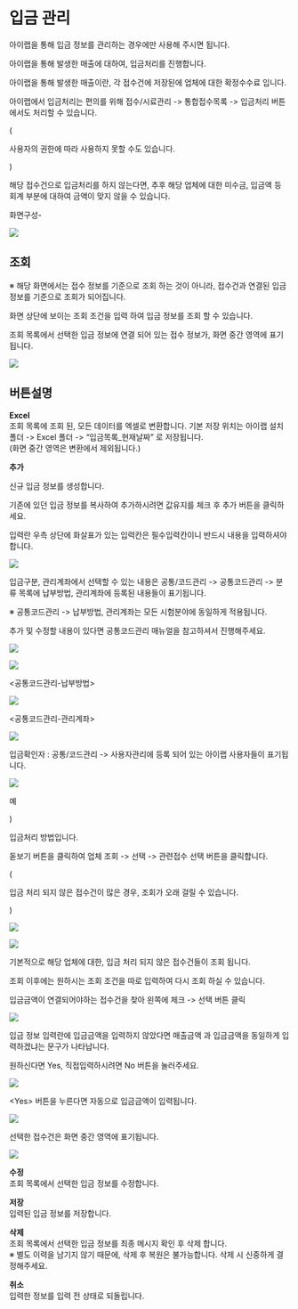 # 입금 관리

아이랩을 통해 입금 정보를 관리하는 경우에만 사용해 주시면 됩니다.

아이랩을 통해 발생한 매출에 대하여, 입금처리를 진행합니다.

아이랩을 통해 발생한 매출이란, 각 접수건에 저장된에 업체에 대한 확정수수료 입니다.

아이랩에서 입금처리는 편의를 위해 접수/시료관리 -&gt; 통합접수목록 -&gt; 입금처리 버튼에서도 처리할 수 있습니다.

\(

사용자의 권한에 따라 사용하지 못할 수도 있습니다.

\)

해당 접수건으로 입금처리를 하지 않는다면, 추후 해당 업체에 대한 미수금, 입금액 등 회계 부분에 대하여 금액이 맞지 않을 수 있습니다.

화면구성-

![](../.gitbook/assets/000.png)

## 조회

※ 해당 화면에서는 접수 정보를 기준으로 조회 하는 것이 아니라, 접수건과 연결된 입금정보를 기준으로 조회가 되어집니다.

화면 상단에 보이는 조회 조건을 입력 하여 입금 정보를 조회 할 수 있습니다.

조회 목록에서 선택한 입금 정보에 연결 되어 있는 접수 정보가, 화면 중간 영역에 표기됩니다.

![](../.gitbook/assets/001.png)

## 버튼설명

**Excel**  
조회 목록에 조회 된, 모든 데이터를 엑셀로 변환합니다. 기본 저장 위치는 아이랩 설치 폴더 -&gt; Excel 폴더 -&gt; “입금목록\_현재날짜” 로 저장됩니다.  
\(화면 중간 영역은 변환에서 제외됩니다.\)

**추가**

신규 입금 정보를 생성합니다.

기존에 있던 입금 정보를 복사하여 추가하시려면 값유지를 체크 후 추가 버튼을 클릭하세요.

입력란 우측 상단에 화살표가 있는 입력칸은 필수입력칸이니 반드시 내용을 입력하셔야합니다.

![](../.gitbook/assets/003%20%285%29.png)

입금구분, 관리계좌에서 선택할 수 있는 내용은 공통/코드관리 -&gt; 공통코드관리 -&gt; 분류 목록에 납부방법, 관리계좌에 등록된 내용들이 표기됩니다.

※ 공통코드관리 -&gt; 납부방법, 관리계좌는 모든 시험분야에 동일하게 적용됩니다.

추가 및 수정할 내용이 있다면 공통코드관리 매뉴얼을 참고하셔서 진행해주세요.

![](../.gitbook/assets/004%20%284%29.png)

![](../.gitbook/assets/005.png)

&lt;공통코드관리-납부방법&gt;

![](../.gitbook/assets/006-_%20%281%29.png)

&lt;공통코드관리-관리계좌&gt;

![](../.gitbook/assets/007-_%20%282%29.png)

입금확인자 : 공통/코드관리 -&gt; 사용자관리에 등록 되어 있는 아이랩 사용자들이 표기됩니다.

![](../.gitbook/assets/008.png)

예

\)

 입금처리 방법입니다.

돋보기 버튼을 클릭하여 업체 조회 -&gt; 선택 -&gt; 관련접수 선택 버튼을 클릭합니다.

\(

입금 처리 되지 않은 접수건이 많은 경우, 조회가 오래 걸릴 수 있습니다.

\)

![](../.gitbook/assets/009%20%282%29.png)

![](../.gitbook/assets/010.png)

기본적으로 해당 업체에 대한, 입금 처리 되지 않은 접수건들이 조회 됩니다.

조회 이후에는 원하시는 조회 조건을 따로 입력하여 다시 조회 하실 수 있습니다.

입금금액이 연결되어야하는 접수건을 찾아 왼쪽에 체크 -&gt; 선택 버튼 클릭

![](../.gitbook/assets/011%20%286%29.png)

입금 정보 입력란에 입금금액을 입력하지 않았다면 매출금액 과 입금금액을 동일하게 입력하겠냐는 문구가 나타납니다.

원하신다면 Yes, 직접입력하시려면 No 버튼을 눌러주세요.

![](../.gitbook/assets/012.png)

&lt;Yes&gt; 버튼을 누른다면 자동으로 입금금액이 입력됩니다.

![](../.gitbook/assets/013%20%282%29.png)

선택한 접수건은 화면 중간 영역에 표기됩니다.

![](../.gitbook/assets/014%20%283%29.png)

**수정**  
조회 목록에서 선택한 입금 정보를 수정합니다.

**저장**  
입력된 입금 정보를 저장합니다.

**삭제**  
조회 목록에서 선택한 입금 정보를 최종 메시지 확인 후 삭제 합니다.  
※ 별도 이력을 남기지 않기 때문에, 삭제 후 복원은 불가능합니다. 삭제 시 신중하게 결정해주세요.

**취소**  
입력한 정보를 입력 전 상태로 되돌립니다.

